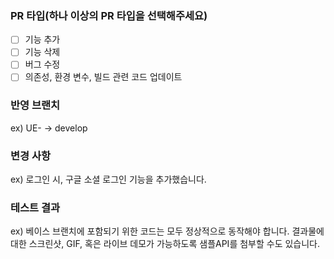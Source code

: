 ### PR 타입(하나 이상의 PR 타입을 선택해주세요)
- [ ] 기능 추가  
- [ ] 기능 삭제  
- [ ] 버그 수정  
- [ ] 의존성, 환경 변수, 빌드 관련 코드 업데이트  

### 반영 브랜치
ex) UE- -> develop

### 변경 사항
ex) 로그인 시, 구글 소셜 로그인 기능을 추가했습니다.

### 테스트 결과
ex) 베이스 브랜치에 포함되기 위한 코드는 모두 정상적으로 동작해야 합니다. 결과물에 대한 스크린샷, GIF, 혹은 라이브 데모가 가능하도록 샘플API를 첨부할 수도 있습니다.
